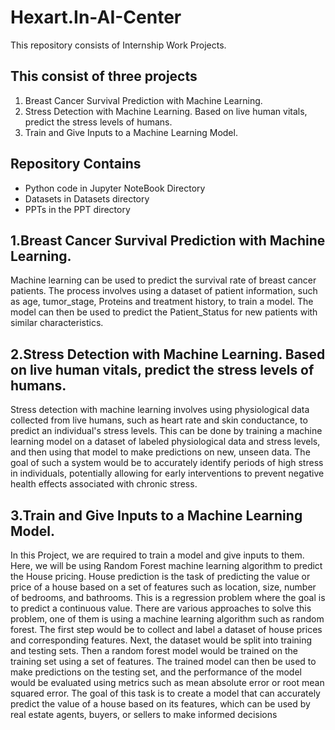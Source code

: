 # Hexart.In-AI-Center
This repository consists of Internship Work Projects.
## This consist of three projects
1. Breast Cancer Survival Prediction with Machine Learning.
2. Stress Detection with Machine Learning. Based on live human vitals, predict the stress levels of humans.
3. Train and Give Inputs to a Machine Learning Model.
## Repository Contains
* Python code in Jupyter NoteBook Directory
* Datasets in  Datasets directory
* PPTs in the PPT directory
## 1.Breast Cancer Survival Prediction with Machine Learning.
Machine learning can be used to predict the survival rate of breast cancer patients. The process involves using a dataset of patient information, such as age, tumor_stage, Proteins and treatment history, to train a model. The model can then be used to predict the Patient_Status for new patients with similar characteristics.
## 2.Stress Detection with Machine Learning. Based on live human vitals, predict the stress levels of humans.
Stress detection with machine learning involves using physiological data collected from live humans, such as heart rate and skin conductance, to predict an individual's stress levels. This can be done by training a machine learning model on a dataset of labeled physiological data and stress levels, and then using that model to make predictions on new, unseen data. The goal of such a system would be to accurately identify periods of high stress in individuals, potentially allowing for early interventions to prevent negative health effects associated with chronic stress.
## 3.Train and Give Inputs to a Machine Learning Model.
In this Project, we are required to train a model and give inputs to them. Here, we will be using Random Forest machine learning algorithm to predict the House pricing.
House prediction is the task of predicting the value or price of a house based on a set of features such as location, size, number of bedrooms, and bathrooms. This is a regression problem where the goal is to predict a continuous value.
There are various approaches to solve this problem, one of them is using a machine learning algorithm such as random forest. The first step would be to collect and label a dataset of house prices and corresponding features. Next, the dataset would be split into training and testing sets. Then a random forest model would be trained on the training set using a set of features. The trained model can then be used to make predictions on the testing set, and the performance of the model would be evaluated using metrics such as mean absolute error or root mean squared error.
The goal of this task is to create a model that can accurately predict the value of a house based on its features, which can be used by real estate agents, buyers, or sellers to make informed decisions

